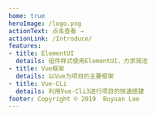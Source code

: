 ```yaml
---
home: true
heroImage: /logo.png
actionText: 点击查看 →
actionLink: /Introduce/
features:
- title: ElementUI
  details: 组件样式使用ElementUI，力求简洁
- title: Vue框架
  details: 以Vue为项目的主要框架
- title: Vue-CLi
  details: 利用Vue-Cli3进行项目的快速搭建
footer: Copyright © 2019  Buyuan Lee
---
```

